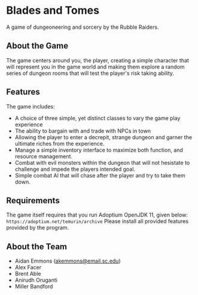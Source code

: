 # Blades and Tomes
A game of dungeoneering and sorcery by the Rubble Raiders.

## About the Game
The game centers around you, the player, creating a simple character
that will represent you in the game world and making them explore
a random series of dungeon rooms that will test the player's risk
taking ability.

## Features
The game includes:
* A choice of three simple, yet distinct classes to vary the game play experience
* The ability to bargain with and trade with NPCs in town
* Allowing the player to enter a decrepit, strange dungeon and 
garner the ultimate riches from the experience.
* Manage a simple inventory interface to maximize both function,
and resource management.
* Combat with evil monsters within the dungeon that will not hesistate
to challenge and impede the players intended goal.
* Simple combat AI that will chase after the player and try to take
them down.

## Requirements
The game itself requires that you run Adoptium OpenJDK 11, given below:
```https://adoptium.net/temurin/archive```
Please install all provided features provided by the program.

## About the Team
* Aidan Emmons (akemmons@email.sc.edu)
* Alex Facer
* Brent Able
* Anirudh Oruganti
* Miller Bandford